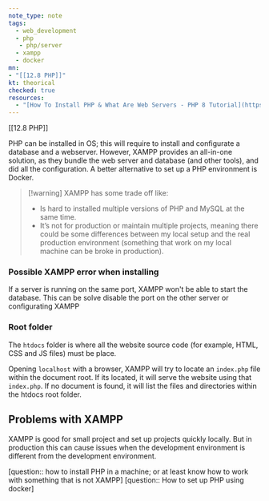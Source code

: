 ```yaml
---
note_type: note
tags:
  - web_development
  - php
   - php/server
  - xampp
  - docker
mn: 
- "[[12.8 PHP]]"
kt: theorical
checked: true
resources:
  - "[How To Install PHP & What Are Web Servers - PHP 8 Tutorial](https://www.youtube.com/watch?v=KgUp3FomMoc&list=PLr3d3QYzkw2xabQRUpcZ_IBk9W50M9pe-&index=2&ab_channel=ProgramWithGio)"
---
```

[[12.8 PHP]]

PHP can be installed in OS; this will require to install and configurate a database and a webserver. However, XAMPP provides an all-in-one solution, as they bundle the web server and database (and other tools), and did all the configuration. A better alternative to set up a PHP environment is Docker. 

>[!warning] XAMPP has some trade off like: 
>
>- Is hard to installed multiple versions of PHP and MySQL at the same time.
>- It’s not for production or maintain multiple projects, meaning there could be some differences between my local setup and the real production environment (something that work on my local machine can be broke in production). 
 ### Possible XAMPP error when installing
If a server is running on the same port, XAMPP won't be able to start the database. This can be solve disable the port on the other server or configurating XAMPP 
### Root folder
The `htdocs` folder is where all the website source code (for example, HTML, CSS and JS files) must be place. 

Opening `localhost` with a browser, XAMPP will try to locate an `index.php` file within the document root. If its located, it will serve the website using that `index.php`. If no document is found, it will list the files and directories within the htdocs root folder. 

## Problems with XAMPP
XAMPP is good for small project and set up projects quickly locally. But in production this can cause issues when the development environment is different from the development environment. 



[question:: how to install PHP in a machine; or at least know how to work with something that is not XAMPP]
[question:: How to set up PHP using docker]
